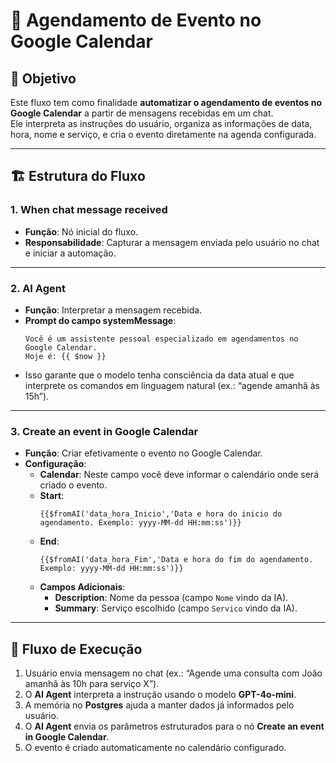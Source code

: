 
# 📌 Agendamento de Evento no Google Calendar

## 🎯 Objetivo
Este fluxo tem como finalidade **automatizar o agendamento de eventos no Google Calendar** a partir de mensagens recebidas em um chat.  
Ele interpreta as instruções do usuário, organiza as informações de data, hora, nome e serviço, e cria o evento diretamente na agenda configurada.

---

## 🏗 Estrutura do Fluxo

### 1. When chat message received
- **Função**: Nó inicial do fluxo.  
- **Responsabilidade**: Capturar a mensagem enviada pelo usuário no chat e iniciar a automação.

---

### 2. AI Agent
- **Função**: Interpretar a mensagem recebida.  
- **Prompt do campo systemMessage**:
  ```
  Você é um assistente pessoal especializado em agendamentos no Google Calendar.
  Hoje é: {{ $now }}
  ```
- Isso garante que o modelo tenha consciência da data atual e que interprete os comandos em linguagem natural (ex.: “agende amanhã às 15h”).

---

### 3. Create an event in Google Calendar
- **Função**: Criar efetivamente o evento no Google Calendar.  
- **Configuração**:
  - **Calendar**: Neste campo você deve informar o calendário onde será criado o evento.
  - **Start**:  
    ```
    {{$fromAI('data_hora_Inicio','Data e hora do inicio do agendamento. Exemplo: yyyy-MM-dd HH:mm:ss')}}
    ```
  - **End**:  
    ```
    {{$fromAI('data_hora_Fim','Data e hora do fim do agendamento. Exemplo: yyyy-MM-dd HH:mm:ss')}}
    ```
  - **Campos Adicionais**:
    - **Description**: Nome da pessoa (campo `Nome` vindo da IA).  
    - **Summary**: Serviço escolhido (campo `Servico` vindo da IA).

---

## 🚀 Fluxo de Execução
1. Usuário envia mensagem no chat (ex.: “Agende uma consulta com João amanhã às 10h para serviço X”).  
2. O **AI Agent** interpreta a instrução usando o modelo **GPT-4o-mini**.  
3. A memória no **Postgres** ajuda a manter dados já informados pelo usuário.  
4. O **AI Agent** envia os parâmetros estruturados para o nó **Create an event in Google Calendar**.  
5. O evento é criado automaticamente no calendário configurado.
